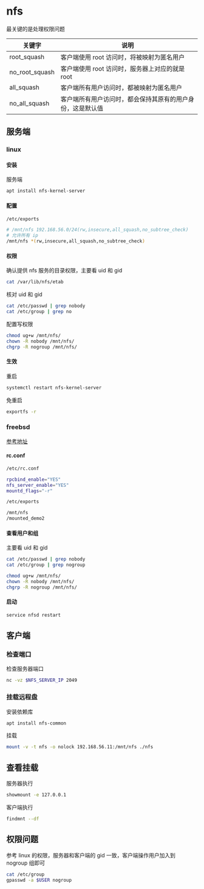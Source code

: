 # nfs

最关键的是处理权限问题

| 关键字         | 说明                                                       |
| -------------- | ---------------------------------------------------------- |
| root_squash    | 客户端使用 root 访问时，将被映射为匿名用户                 |
| no_root_squash | 客户端使用 root 访问时，服务器上对应的就是 root            |
| all_squash     | 客户端所有用户访问时，都被映射为匿名用户                   |
| no_all_squash  | 客户端所有用户访问时，都会保持其原有的用户身份，这是默认值 |

## 服务端

### linux

#### 安装

服务端

```sh
apt install nfs-kernel-server
```

#### 配置

```sh
/etc/exports
```

```sh
# /mnt/nfs 192.168.56.0/24(rw,insecure,all_squash,no_subtree_check)
# 允许所有 ip
/mnt/nfs *(rw,insecure,all_squash,no_subtree_check)
```

#### 权限

确认提供 nfs 服务的目录权限，主要看 uid 和 gid

```sh
cat /var/lib/nfs/etab
```

核对 uid 和 gid

```sh
cat /etc/passwd | grep nobody
cat /etc/group | grep no
```

配置写权限

```sh
chmod ug+w /mnt/nfs/
chown -R nobody /mnt/nfs/
chgrp -R nogroup /mnt/nfs/
```

#### 生效

重启

```sh
systemctl restart nfs-kernel-server
```

免重启

```sh
exportfs -r
```

### freebsd

[参考地址](https://docs.freebsd.org/zh-cn/books/handbook/network-servers/#network-nfs)

#### rc.conf

```sh
/etc/rc.conf
```

```sh
rpcbind_enable="YES"
nfs_server_enable="YES"
mountd_flags="-r"
```

```sh
/etc/exports
```

```sh
/mnt/nfs
/mounted_demo2
```

#### 查看用户和组

主要看 uid 和 gid

```sh
cat /etc/passwd | grep nobody
cat /etc/group | grep nogroup
```

```sh
chmod ug+w /mnt/nfs/
chown -R nobody /mnt/nfs/
chgrp -R nogroup /mnt/nfs/
```

#### 启动

```sh
service nfsd restart
```

## 客户端

### 检查端口

检查服务器端口

```sh
nc -vz $NFS_SERVER_IP 2049
```

### 挂载远程盘

安装依赖库

```sh
apt install nfs-common
```

挂载

```sh
mount -v -t nfs -o nolock 192.168.56.11:/mnt/nfs ./nfs
```

## 查看挂载

服务器执行

```sh
showmount -e 127.0.0.1
```

客户端执行

```sh
findmnt --df
```

## 权限问题

参考 linux 的权限，服务器和客户端的 gid 一致，客户端操作用户加入到 nogroup 组即可

```sh
cat /etc/group
gpasswd -a $USER nogroup
```
